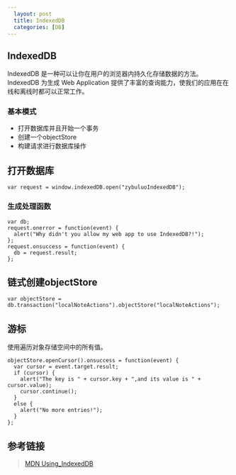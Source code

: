 ```yaml
---
  layout: post
  title: IndexedDB
  categories: [DB]
---
```


## IndexedDB

IndexedDB 是一种可以让你在用户的浏览器内持久化存储数据的方法。IndexedDB 为生成 Web Application 提供了丰富的查询能力，使我们的应用在在线和离线时都可以正常工作。

### 基本模式

- 打开数据库并且开始一个事务
- 创建一个objectStore
- 构建请求进行数据库操作

## 打开数据库

```
var request = window.indexedDB.open("zybuluoIndexedDB");
```

### 生成处理函数

```
var db;
request.onerror = function(event) {
  alert("Why didn't you allow my web app to use IndexedDB?!");
};
request.onsuccess = function(event) {
  db = request.result;
};
```

## 链式创建objectStore

```
var objectStore = db.transaction("localNoteActions").objectStore("localNoteActions");
```

## 游标

使用遍历对象存储空间中的所有值。

```
objectStore.openCursor().onsuccess = function(event) {
  var cursor = event.target.result;
  if (cursor) {
    alert("The key is " + cursor.key + ",and its value is " + cursor.value);
    cursor.continue();
  }
  else {
    alert("No more entries!");
  }
};
```

## 参考链接

> [MDN Using_IndexedDB](https://developer.mozilla.org/zh-CN/docs/Web/API/IndexedDB_API/Using_IndexedDB) 



